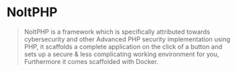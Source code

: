 # NoltPHP

> NoltPHP is a framework which is specifically attributed towards cybersecurity and other Advanced PHP security implementation using PHP, it scaffolds a complete application on the click of a button and sets up a secure & less complicating working environment for you, Furthermore it comes scaffolded with Docker.

